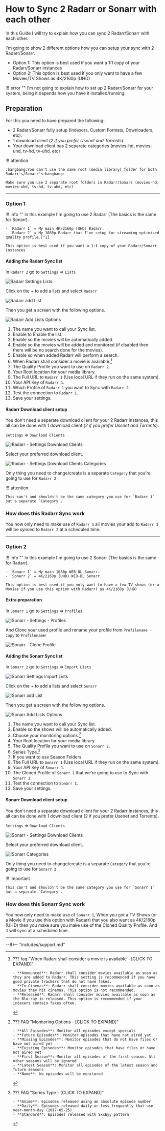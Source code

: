 # How to Sync 2 Radarr or Sonarr with each other

In this Guide I will try to explain how you can sync 2 Radarr/Sonarr with each other.

I'm going to show 2 different options how you can setup your sync with 2 Radarr/Sonarr.

- Option 1: This option is best used if you want a 1:1 copy of your Radarr/Sonarr instances
- Option 2: This option is best used if you only want to have a few Movies/TV Shows as 4K/2160p (UHD)

!!! error ""
    I'm not going to explain how to set up 2 Radarr/Sonarr for your system, being it depends how you have it installed/running.

## Preparation

For this you need to have prepared the following:

- 2 Radarr/Sonarr fully setup (Indexers, Custom Formats, Downloaders, etc).
- 1 download client (*2 if you prefer Usenet and Torrents*).
- Your download client has 2 separate categories (movies-hd, movies-uhd, tv-hd, tv-uhd, etc)

!!! attention

    :bangbang:You can't use the same root (media library) folder for both Radarr's/Sonarr's:bangbang:

    Make sure you use 2 separate root folders in Radarr/Sonarr (movies-hd, movies-uhd, tv-hd, tv-uhd, etc)

------

### Option 1

!!! info ""
    In this example I'm going to use 2 Radarr (The basics is the same for Sonarr).

    - `Radarr 1` = My main 4K/2160p (UHD) Radarr.
    - `Radarr 2` = My 1080p Radarr that I've setup for streaming optimized quality profile.[^1]

    This option is best used if you want a 1:1 copy of your Radarr/Sonarr instances

#### Adding the Radarr Sync list

In `Radarr 2` go to `Settings` => `Lists`

![Radarr Settings Lists](images/radarr-settings-lists.png)

Click on the + to add a lists and select `Radarr`

![Radarr add List](images/radarr-add-list.png)

Then you get a screen with the following options.

![Radarr Add Lists Options](images/radarr-add-lists-options.png)

1. The name you want to call your Sync list.
1. Enable to Enable the list.
1. Enable so the movies will be automatically added.
1. Enable so the movies will be added and monitored (if disabled then there will be no search done for the movies).
1. Enable so when added Radarr will perform a search.
1. When Radarr shall consider a movie is available.[^2]
1. The Quality Profile you want to use on `Radarr 2`.
1. Your Root location for your media library.
1. The Full URL to `Radarr 1` (Use local URL if they run on the same system).
1. Your API Key of `Radarr 1`.
1. Which Profile of `Radarr 1` you want to Sync with `Radarr 2`.
1. Test the connection to `Radarr 1`.
1. Save your settings.

#### Radarr Download client setup

 You don't need a separate download client for your 2 Radarr instances, this all can be done with 1 download client (*2 if you prefer Usenet and Torrents*).

`Settings` => `Download Clients`

![!Radarr - Settings Download Clients](images/radarr-settings-download-clients.png)

Select your preferred download client.

![!Radarr - Settings Download Clients Categories](images/radarr-settings-download-clients-categories.png)

Only thing you need to change/create is a separate `Category` that you're going to use for `Radarr 2`

!!! attention

    This can't and shouldn't be the same category you use for `Radarr 1` but a separate `Category`.

### How does this Radarr Sync work

You now only need to make use of `Radarr 1` all movies your add to `Radarr 1` will be synced to `Radarr 2` at a scheduled time.

------

### Option 2

!!! info ""
    In this example I'm going to use 2 Sonarr (The basics is the same for Radarr).

    - `Sonarr 1` = My main 1080p WEB-DL Sonarr.
    - `Sonarr 2` = 4K/2160p (UHD) WEB-DL Sonarr.

    This option is best used if you only want to have a few TV shows (or a Movies if you use this option with Radarr) as 4K/2160p (UHD)

#### Extra preparation

In `Sonarr 1` go to `Settings` => `Profiles`

![!Sonarr - Settings - Profiles](images/sonarr-settings-profiles.png)

And Clone your used profile and rename your profile from `Profilename - Copy` to `Profilename!`

![!Sonarr - Clone Profile](images/sonarr-clone-profile.png)

#### Adding the Sonarr Sync list

In `Sonarr 2` go to `Settings` => `Import Lists`

![!Sonarr Settings Import Lists](images/sonarr-settings-import-lists.png)

Click on the + to add a lists and select `Sonarr`

![!Sonarr add List](images/sonarr-add-list.png)

Then you get a screen with the following options.

![!Sonarr Add Lists Options](images/sonarr-add-lists-options.png)

1. The name you want to call your Sync list.
1. Enable so the shows will be automatically added.
1. Choose your monitoring options.[^3]
1. Your Root location for your media library.
1. The Quality Profile you want to use on `Sonarr 2`.
1. Series Type.[^4]
1. If you want to use Season Folders.
1. The Full URL to `Sonarr 1` (Use local URL if they run on the same system).
1. Your API Key of `Sonarr 1`.
1. The Cloned Profile of `Sonarr 1` that we're going to use to Sync with `Sonarr 2`.
1. Test the connection to `Sonarr 1`.
1. Save your settings.

#### Sonarr Download client setup

 You don't need a separate download client for your 2 Radarr instances, this all can be done with 1 download client (2 if you prefer Usenet and Torrents).

`Settings` => `Download Clients`

![!Sonarr - Settings Download Clients](images/sonarr-settings-download-clients.png)

Select your preferred download client.

![!Sonarr Categories](images/sonarr-categories.png)

Only thing you need to change/create is a separate `Category` that you're going to use for `Sonarr 2`

!!! important

    This can't and shouldn't be the same category you use for `Sonarr 1` but a separate `Category`.

### How does this Sonarr Sync work

You now only need to make use of `Sonarr 1`, When you got a TV Shows (or a Movie if you use this option with Radarr) that you also want as 4K/2160p (UHD) then you make sure you make use of the Cloned Quality Profile. And it will sync at a scheduled time.

------

[^1]:
    ??? faq "1080p streaming optimized quality profile - [CLICK TO EXPAND]"

        If you're interested in the 1080p streaming optimized quality profile you can contact me on [discord](https://trash-guides.info/discord)

        This is a special quality profile i created for people who are really interested in it

        This release profile is fine tuned when you want to run a 2nd Radarr for 1080p, and want minimum to none transcoding and smaller sizes for the second copy's

        - Streaming optimized (Optimized for PLEX, emby, Jellyfin, and other streaming platforms)
        - Small sizes
        - Good quality
        - No DoVi
        - Only AC3 Audio (Downmixed Lossless audio track to Dolby Digital 5.1 for optimal compatibility)

        !!! note "Why choose this quality profile?"

            - You want maximum compatibility between all devices and still a HQ releases.
            - You run 2 instances of Radarr and want both version or just for the 1080p ones.
            - You want to have minimum till none transcoding for low powered devices or remote streaming.

[^2]:
    ??? faq "When Radarr shall consider a movie is available - [CLICK TO EXPAND]"

        - **Announced**: Radarr shall consider movies available as soon as they are added to Radarr. This setting is recommended if you have good private trackers that do not have fakes.
        - **In Cinemas**: Radarr shall consider movies available as soon as movies they hit cinemas. This option is not recommended.
        - **Released**: Radarr shall consider movies available as soon as the Blu-ray is released. This option is recommended if your indexers contain fakes often.

[^3]:
    ??? FAQ "Monitoring Options - [CLICK TO EXPAND]"

        - **All Episodes**: Monitor all episodes except specials
        - **Future Episodes**: Monitor episodes that have not aired yet
        - **Missing Episodes**: Monitor episodes that do not have files or have not aired yet
        - **Existing Episodes**: Monitor episodes that have files or have not aired yet
        - **First Season**: Monitor all episodes of the first season. All other seasons will be ignored
        - **Latest Season**: Monitor all episodes of the latest season and future seasons
        - **None**: No episodes will be monitored

[^4]:
    ??? FAQ "Series Type - [CLICK TO EXPAND]"

        - **Anime**: Episodes released using an absolute episode number
        - **Daily**: Episodes released daily or less frequently that use year-month-day (2017-05-25)
        - **Standard**: Episodes released with SxxEyy pattern

--8<-- "includes/support.md"
